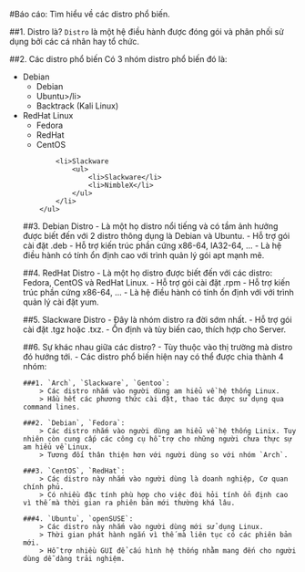 #Báo cáo: Tìm hiểu về các distro phổ biến.

##1. Distro là?
    `Distro` là một hệ điều hành được đóng gói và phân phối sử dụng bởi các cá nhân hay tổ chức.
    
##2. Các distro phổ biến
    Có 3 nhóm distro phổ biến đó là: 
        <ul>
            <li>Debian
                <ul>
                    <li>Debian</li>
                    <li>Ubuntu>/li>
                    <li>Backtrack (Kali Linux)</li>
                </ul>
            </li>
            <li>RedHat Linux
                <ul>
                    <li>Fedora</li>
                    <li>RedHat</li>
                    <li>CentOS</li>
                </ul>
            </li>
                
            <li>Slackware
                <ul>
                    <li>Slackware</li>
                    <li>NimbleX</li>
                </ul>
            </li>
        </ul>

##3. Debian Distro
    - Là một họ distro nổi tiếng và có tầm ảnh hưởng được biết đến với 2 distro thông dụng là Debian và Ubuntu.
    - Hỗ trợ gói cài đặt .deb
    - Hỗ trợ kiến trúc phần cứng x86-64, IA32-64, ...
    - Là hệ điều hành có tính ổn định cao với trình quản lý gói apt mạnh mẽ.

##4. RedHat Distro
    - Là một họ distro được biết đến với các distro: Fedora, CentOS và RedHat Linux.
    - Hỗ trợ gói cài đặt .rpm
    - Hỗ trợ kiến trúc phần cứng x86-64, ...
    - Là hệ điều hành có tính ổn định với với trình quản lý cài đặt yum.
    
##5. Slackware Distro
    - Đây là nhóm distro ra đời sớm nhất.
    - Hỗ trợ gói cài đặt .tgz hoặc .txz.
    - Ổn định và tùy biến cao, thích hợp cho Server.
    
    
##6. Sự khác nhau giữa các distro?
    - Tùy thuộc vào thị trường mà distro đó hướng tới.
    - Các distro phổ biến hiện nay có thể được chia thành 4 nhóm:
    
    ###1. `Arch`, `Slackware`, `Gentoo`:
        > Các distro nhắm vào người dùng am hiểu về hệ thống Linux.
        > Hầu hết các phương thức cài đặt, thao tác được sử dụng qua command lines.
        
    ###2. `Debian`, `Fedora`:
        > Các distro nhắm vào người dùng am hiểu về hệ thống Linix. Tuy nhiên còn cung cấp các công cụ hỗ trợ cho những người chưa thực sự am hiểu về Linux.
        > Tương đối thân thiện hơn với người dùng so với nhóm `Arch`.
        
    ###3. `CentOS`, `RedHat`:
        > Các distro này nhắm vào người dùng là doanh nghiệp, Cơ quan chính phủ.
        > Có nhiều đặc tính phù hợp cho việc đòi hỏi tính ổn định cao vì thế mà thời gian ra phiên bản mới thường khá lâu.
        
    ###4. `Ubuntu`, `openSUSE`:
        > Các distro này nhắm vào người dùng mới sử dụng Linux.
        > Thời gian phát hành ngắn vì thế mà liên tục có các phiên bản mới.
        > Hỗ trợ nhiều GUI để cấu hình hệ thống nhằm mang đến cho người dùng dễ dàng trải nghiệm.
    
